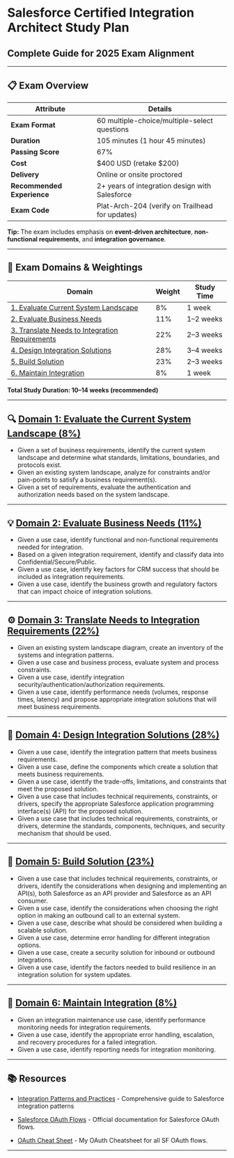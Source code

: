 # Salesforce Certified Integration Architect Study Plan
## Complete Guide for 2025 Exam Alignment

---

## 📋 Exam Overview

| **Attribute** | **Details** |
|---------------|-------------|
| **Exam Format** | 60 multiple-choice/multiple-select questions |
| **Duration** | 105 minutes (1 hour 45 minutes) |
| **Passing Score** | 67% |
| **Cost** | $400 USD (retake $200) |
| **Delivery** | Online or onsite proctored |
| **Recommended Experience** | 2+ years of integration design with Salesforce |
| **Exam Code** | Plat-Arch-204 (verify on Trailhead for updates) |

**Tip:** The exam includes emphasis on **event-driven architecture**, **non-functional requirements**, and **integration governance**.

---

## 🎯 Exam Domains & Weightings

| **Domain** | **Weight** | **Study Time** |
|-------------|-------------|----------------|
| [1. Evaluate Current System Landscape](#-domain-1-evaluate-the-current-system-landscape-8) | 8% | 1 week |
| [2. Evaluate Business Needs](#-domain-2-evaluate-business-needs-11) | 11% | 1–2 weeks |
| [3. Translate Needs to Integration Requirements](#-domain-3-translate-needs-to-integration-requirements-22) | 22% | 2–3 weeks |
| [4. Design Integration Solutions](#-domain-4-design-integration-solutions-28) | 28% | 3–4 weeks |
| [5. Build Solution](#-domain-5-build-solution-23) | 23% | 2–3 weeks |
| [6. Maintain Integration](#-domain-6-maintain-integration-8) | 8% | 1 week |

**Total Study Duration: 10–14 weeks (recommended)**

---

## 🔍 [Domain 1: Evaluate the Current System Landscape (8%)](section_notes/1%20-%20Evaluate%20the%20Current%20System%20Landscape.md)

- Given a set of business requirements, identify the current system landscape and determine what standards, limitations, boundaries, and protocols exist.
- Given an existing system landscape, analyze for constraints and/or pain-points to satisfy a business requirement(s).
- Given a set of requirements, evaluate the authentication and authorization needs based on the system landscape.

---

## 💡 [Domain 2: Evaluate Business Needs (11%)](section_notes/2%20-%20Evaluate%20Business%20Needs.md)

- Given a use case, identify functional and non-functional requirements needed for integration.
- Based on a given integration requirement, identify and classify data into Confidential/Secure/Public.
- Given a use case, identify key factors for CRM success that should be included as integration requirements.
- Given a use case, identify the business growth and regulatory factors that can impact choice of integration solutions.

---

## ⚙️ [Domain 3: Translate Needs to Integration Requirements (22%)](section_notes/3%20-%20Translate%20Needs%20to%20Integration%20Requirements.md)

- Given an existing system landscape diagram, create an inventory of the systems and integration patterns.
- Given a use case and business process, evaluate system and process constraints.
- Given a use case, identify integration security/authentication/authorization requirements. 
- Given a use case, identify performance needs (volumes, response times, latency) and propose appropriate integration solutions that will meet business requirements.

---

## 🧩 [Domain 4: Design Integration Solutions (28%)](section_notes/4%20-%20Design%20Integration%20Solutions.md)

- Given a use case, identify the integration pattern that meets business requirements.
- Given a use case, define the components which create a solution that meets business requirements. 
- Given a use case, identify the trade-offs, limitations, and constraints that meet the proposed solution.
- Given a use case that includes technical requirements, constraints, or drivers, specify the appropriate Salesforce application programming interface(s) (API) for the proposed solution.
- Given a use case that includes technical requirements, constraints, or drivers, determine the standards, components, techniques, and security mechanism that should be used.

---

## 🧠 [Domain 5: Build Solution (23%)](section_notes/5%20-%20Build%20Solution.md)

- Given a use case that includes technical requirements, constraints, or drivers, identify the considerations when designing and implementing an API(s), both Salesforce as an API provider and Salesforce as an API consumer.
- Given a use case, identify the considerations when choosing the right option in making an outbound call to an external system.
- Given a use case, describe what should be considered when building a scalable solution.
- Given a use case, determine error handling for different integration options.
- Given a use case, create a security solution for inbound or outbound integrations.
- Given a use case, identify the factors needed to build resilience in an integration solution for system updates.

---

## 🧭 [Domain 6: Maintain Integration (8%)](section_notes/6%20-%20Maintain%20Integration.md)

- Given an integration maintenance use case, identify performance monitoring needs for integration requirements.
- Given a use case, identify the appropriate error handling, escalation, and recovery procedures for a failed integration.
- Given a use case, identify reporting needs for integration monitoring.

---

## 📚 Resources

- [Integration Patterns and Practices](files/integration_patterns_and_practices.pdf) - Comprehensive guide to Salesforce integration patterns

- [Salesforce OAuth Flows](https://help.salesforce.com/s/articleView?id=xcloud.remoteaccess_oauth_flows_ca.htm&type=5) - Official documentation for Salesforce OAuth flows. 

- [OAuth Cheat Sheet](https://github.com/robertStrunk/SF-oAuth-cheatsheet) - My OAuth Cheatsheet for all SF OAuth flows.

---